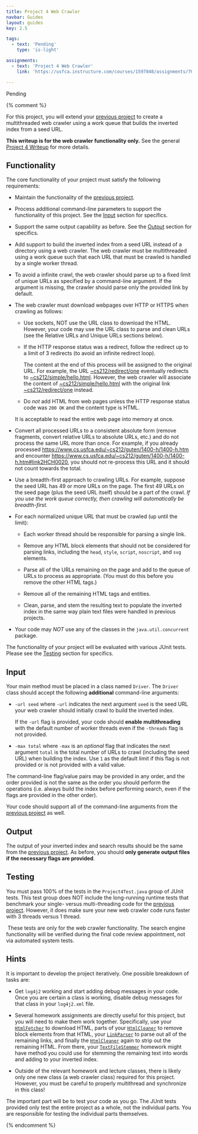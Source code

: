 ```yaml
---
title: Project 4 Web Crawler
navbar: Guides
layout: guides
key: 2.5

tags:
  - text: 'Pending'
    type: 'is-light'

assignments:
  - text: 'Project 4 Web Crawler'
    link: 'https://usfca.instructure.com/courses/1597848/assignments/7043815'

---
```


Pending

{% comment %}

For this project, you will extend your [previous project](project-3.html) to create a multithreaded web crawler using a work queue that builds the inverted index from a seed URL.

**This writeup is for the web crawler functionality only.** See the general [Project 4 Writeup](project-4.html) for more details.

## Functionality

The core functionality of your project must satisfy the following requirements:

  - Maintain the functionality of the [previous project](project-3.html).

  - Process additional command-line parameters to support the functionality of this project. See the [Input](#input) section for specifics.

  - Support the same output capability as before. See the [Output](#output) section for specifics.

  - Add support to build the inverted index from a seed URL instead of a directory using a web crawler. The web crawler must be multithreaded using a work queue such that each URL that must be crawled is handled by a single worker thread.

  - To avoid a infinite crawl, the web crawler should parse up to a fixed limit of unique URLs as specified by a command-line argument. If the argument is missing, the crawler should parse only the provided link by default.

  - The web crawler must download webpages over HTTP or HTTPS when crawling as follows:

    - Use sockets, NOT use the URL class to download the HTML. However, your code may use the URL class to parse and clean URLs (see the Relative URLs and Unique URLs sections below).

    - If the HTTP response status was a redirect, follow the redirect up to a limit of 3 redirects (to avoid an infinite redirect loop).

      The content at the end of this process will be assigned to the original URL. For example, the URL [~cs212/redirect/one](https://www.cs.usfca.edu/~cs212/redirect/one) eventually redirects to [~cs212/simple/hello.html](https://www.cs.usfca.edu/~cs212/simple/hello.html). However, the web crawler will associate the content of [~cs212/simple/hello.html](https://www.cs.usfca.edu/~cs212/simple/hello.html) with the original link [~cs212/redirect/one](https://www.cs.usfca.edu/~cs212/redirect/one) instead.

    - Do *not* add HTML from web pages unless the HTTP response status code was `200 OK` and the content type is HTML.

    It is acceptable to read the entire web page into memory at once.

  - Convert all processed URLs to a consistent absolute form (remove fragments, convert relative URLs to absolute URLs, etc.) and do not process the same URL more than once. For example, if you already processed <https://www.cs.usfca.edu/~cs212/guten/1400-h/1400-h.htm> and encounter <https://www.cs.usfca.edu/~cs212/guten/1400-h/1400-h.htm#link2HCH0020>, you should not re-process this URL and it should not count towards the total.

  - Use a breadth-first approach to crawling URLs. For example, suppose the seed URL has 49 or more URLs on the page. The first 49 URLs on the seed page (plus the seed URL itself) should be a part of the crawl. *If you use the work queue correctly, then crawling will automatically be breadth-first.*

  - For each normalized unique URL that must be crawled (up until the limit):

    - Each worker thread should be responsible for parsing a single link.

    - Remove any HTML block elements that should not be considered for parsing links, including the `head`, `style`, `script`, `noscript`, and `svg` elements.

    - Parse all of the URLs remaining on the page and add to the queue of URLs to process as appropriate. (You must do this before you remove the other HTML tags.)

    - Remove all of the remaining HTML tags and entities.

    - Clean, parse, and stem the resulting text to populate the inverted index in the same way plain text files were handled in previous projects.

  - Your code may *NOT* use any of the classes in the `java.util.concurrent` package.

The functionality of your project will be evaluated with various JUnit tests. Please see the [Testing](#testing) section for specifics.

## Input

Your main method must be placed in a class named `Driver`. The `Driver` class should accept the following **additional** command-line arguments:

  - `-url seed` where `-url` indicates the next argument `seed` is the seed URL your web crawler should initially crawl to build the inverted index.

      If the `-url` flag is provided, your code should **enable multithreading** with the default number of worker threads even if the `-threads` flag is not provided.

  - `-max total` where `-max` is an *optional* flag that indicates the next argument `total` is the total number of URLs to crawl (including the seed URL) when building the index. Use `1` as the default limit if this flag is not provided or is not provided with a valid value.

The command-line flag/value pairs may be provided in any order, and the order provided is not the same as the order you should perform the operations (i.e. always build the index before performing search, even if the flags are provided in the other order).

Your code should support all of the command-line arguments from the [previous project](project-3.html) as well.

## Output

The output of your inverted index and search results should be the same from the [previous project](project-3.html). As before, you should **only generate output files if the necessary flags are provided**.

## Testing

You must pass 100% of the tests in the `Project4Test.java` group of JUnit tests. This test group does NOT include the long-running runtime tests that benchmark your single- versus multi-threading code for the [previous project](project-3.html). However, it does make sure your new web crawler code runs faster with 3 threads versus 1 thread.

<article class="message is-info">
  <div class="message-body">
    <i class="fas fa-info-circle"></i>&nbsp;These tests are only for the web crawler functionality. The search engine functionality will be verified during the final code review appointment, not via automated system tests.
  </div>
</article>

## Hints

It is important to develop the project iteratively. One possible breakdown of tasks are:

  - Get `log4j2` working and start adding debug messages in your code. Once you are certain a class is working, disable debug messages for that class in your `log4j2.xml` file.

  - Several homework assignments are directly useful for this project, but you will need to make them work together. Specifically, use your [`HtmlFetcher`](https://github.com/usf-cs212-fall2020/homework-HtmlFetcher-template) to download HTML, parts of your [`HtmlCleaner`](https://github.com/usf-cs212-fall2020/homework-HtmlCleaner-template) to remove block elements from that HTML, your [`LinkParser`](https://github.com/usf-cs212-fall2020/homework-LinkParser-template) to parse out all of the remaining links, and finally the [`HtmlCleaner`](https://github.com/usf-cs212-fall2020/homework-HtmlCleaner-template) again to strip out the remaining HTML. From there, your [`TextFileStemmer`](https://github.com/usf-cs212-fall2020/homework-TextFileStemmer-template) homework might have method you could use for stemming the remaining text into words and adding to your inverted index.

  - Outside of the relevant homework and lecture classes, there is likely only one new class (a web crawler class) required for this project. However, you must be careful to properly multithread and synchronize in this class!

The important part will be to test your code as you go. The JUnit tests provided only test the entire project as a whole, not the individual parts. You are responsible for testing the individual parts themselves.

{% endcomment %}
